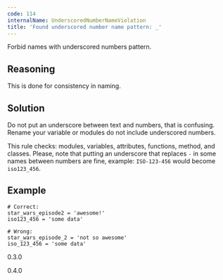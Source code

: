 ```yaml
---
code: 114
internalName: UnderscoredNumberNameViolation
title: 'Found underscored number name pattern: _'
---
```


Forbid names with underscored numbers pattern.

## Reasoning
This is done for consistency in naming.

## Solution
Do not put an underscore between text and numbers, that is
confusing. Rename your variable or modules do not include
underscored numbers.

This rule checks: modules, variables, attributes, functions, method, and
classes. Please, note that putting an underscore that replaces `-` in
some names between numbers are fine, example: `ISO-123-456` would become
`iso123_456`.

## Example

    # Correct:
    star_wars_episode2 = 'awesome!'
    iso123_456 = 'some data'
    
    # Wrong:
    star_wars_episode_2 = 'not so awesome'
    iso_123_456 = 'some data'

<div class="versionadded">

0.3.0

</div>

<div class="versionchanged">

0.4.0

</div>